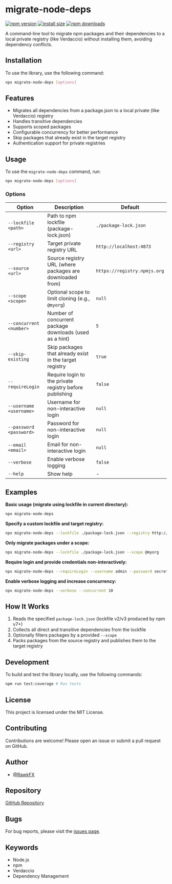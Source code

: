 # migrate-node-deps
<div>

[![npm version](https://img.shields.io/npm/v/migrate-node-deps.svg?style=flat-square)](https://www.npmjs.com/package/migrate-node-deps)
[![install size](https://packagephobia.com/badge?p=migrate-node-deps)](https://packagephobia.com/result?p=migrate-node-deps)
[![npm downloads](https://img.shields.io/npm/dm/migrate-node-deps.svg?style=flat-square)](https://npm-stat.com/charts.html?package=migrate-node-deps)

</div>

A command-line tool to migrate npm packages and their dependencies to a local private registry (like Verdaccio) without installing
them, avoiding dependency conflicts.

## Installation

To use the library, use the following command:

```bash
npx migrate-node-deps [options]
```

## Features

- Migrates all dependencies from a package.json to a local private (like Verdaccio) registry
- Handles transitive dependencies
- Supports scoped packages
- Configurable concurrency for better performance
- Skip packages that already exist in the target registry
- Authentication support for private registries

## Usage

To use the `migrate-node-deps` command, run:

```bash
npx migrate-node-deps [options]
```

### Options

<!-- Updated options to match the code (uses --lockfile and defaults from src/constants.js) -->

| Option                  | Description                                                             | Default                      |
|-------------------------|-------------------------------------------------------------------------|------------------------------|
| `--lockfile <path>`     | Path to npm lockfile (package-lock.json)                                | `./package-lock.json`        |
| `--registry <url>`      | Target private registry URL                                              | `http://localhost:4873`      |
| `--source <url>`        | Source registry URL (where packages are downloaded from)                 | `https://registry.npmjs.org` |
| `--scope <scope>`       | Optional scope to limit cloning (e.g., `@myorg`)                         | `null`                       |
| `--concurrent <number>` | Number of concurrent package downloads (used as a hint)                  | `5`                          |
| `--skip-existing`       | Skip packages that already exist in the target registry                  | `true`                       |
| `--requireLogin`        | Require login to the private registry before publishing                  | `false`                      |
| `--username <username>` | Username for non-interactive login                                       | `null`                       |
| `--password <password>` | Password for non-interactive login                                       | `null`                       |
| `--email <email>`       | Email for non-interactive login                                          | `null`                       |
| `--verbose`             | Enable verbose logging                                                    | `false`                      |
| `--help`                | Show help                                                                | -                            |

## Examples

**Basic usage (migrate using lockfile in current directory):**

```bash
npx migrate-node-deps
```

**Specify a custom lockfile and target registry:**

```bash
npx migrate-node-deps --lockfile ./package-lock.json --registry http://my-verdaccio:4873
```

**Only migrate packages under a scope:**

```bash
npx migrate-node-deps --lockfile ./package-lock.json --scope @myorg
```

**Require login and provide credentials non-interactively:**

```bash
npx migrate-node-deps --requireLogin --username admin --password secret --registry http://my-verdaccio:4873
```

**Enable verbose logging and increase concurrency:**

```bash
npx migrate-node-deps --verbose --concurrent 10
```

## How It Works

1. Reads the specified `package-lock.json` (lockfile v2/v3 produced by npm v7+)
2. Collects all direct and transitive dependencies from the lockfile
3. Optionally filters packages by a provided `--scope`
4. Packs packages from the source registry and publishes them to the target registry

## Development

To build and test the library locally, use the following commands:

```bash
npm run test:coverage # Run tests
```

## License

This project is licensed under the MIT License.

## Contributing

Contributions are welcome! Please open an issue or submit a pull request on GitHub.

## Author

- [@RawkFX](https://github.com/RawkFX)

## Repository

[GitHub Repository](https://github.com/RawkFX/migrate-node-deps)

## Bugs

For bug reports, please visit the [issues page](https://github.com/RawkFX/migrate-node-deps/issues).

## Keywords

- Node.js
- npm
- Verdaccio
- Dependency Management
